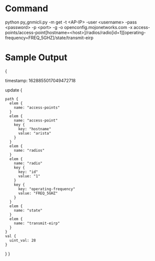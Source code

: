# Command
python py_gnmicli.py -m get -t \<AP-IP>  -user \<username> -pass \<password> -p \<port> -g -o openconfig.mojonetworks.com -x access-points/access-point[hostname=\<host>]/radios/radio[id=1][operating-frequency=FREQ_5GHZ]/state/transmit-eirp

# Sample Output
{

  timestamp: 1628855017049472718
  
  
  update {
    
    path {
      elem {
        name: "access-points"
      }
      elem {
        name: "access-point"
        key {
          key: "hostname"
          value: "arista"
        }
      }
      elem {
        name: "radios"
      }
      elem {
        name: "radio"
        key {
          key: "id"
          value: "1"
        }
        key {
          key: "operating-frequency"
          value: "FREQ_5GHZ"
        }
      }
      elem {
        name: "state"
      }
      elem {
        name: "transmit-eirp"
      }
    }
    val {
      uint_val: 28
    }
  }
}
